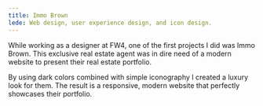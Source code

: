 ```yaml
---
title: Immo Brown
lede: Web design, user experience design, and icon design.
---
```

While working as a designer at FW4, one of the first projects I did was Immo Brown. This exclusive real estate agent was in dire need of a modern website to present their real estate portfolio.

By using dark colors combined with simple iconography I created a luxury look for them. The result is a responsive, modern website that perfectly showcases their portfolio.